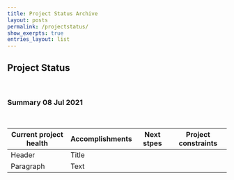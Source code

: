 ```yaml
---
title: Project Status Archive
layout: posts
permalink: /projectstatus/
show_exerpts: true
entries_layout: list
---
```

## Project Status
<br>

### Summary 08 Jul 2021

<br>

| Current project health   | Accomplishments | Next stpes | Project constraints  |
| ----------- | ----------- | ------------- | ----------|
| Header      | Title       |                |         |
| Paragraph   | Text        |                |           |

